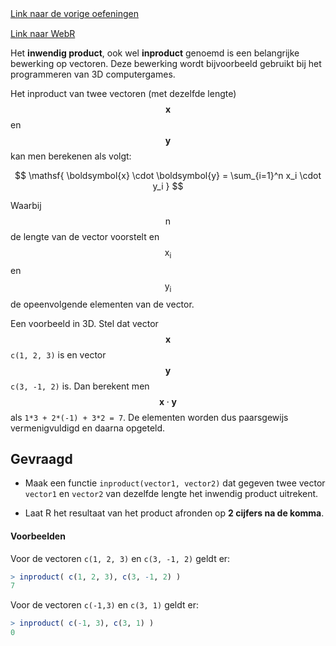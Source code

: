 <div class="text-end">
    <a class="btn btn-filled with-icon" href="https://dodona.be/nl/courses/2690" target="_blank"><i class="mdi mdi-backburger mdi-24" title="link"></i>Link naar de vorige oefeningen</a>
</div>

<div class="text-end" style="margin-top:15px">
    <a class="btn btn-filled with-icon" href="https://webr.r-wasm.org/latest/" target="_blank"><i class="mdi mdi-cloud-tags mdi-24" title="link"></i>Link naar WebR</a>
</div>

Het **inwendig product**, ook wel **inproduct** genoemd is een belangrijke bewerking op vectoren. Deze bewerking wordt bijvoorbeeld gebruikt bij het programmeren van 3D computergames.

Het inproduct van twee vectoren (met dezelfde lengte) $$\mathsf{\boldsymbol{x}}$$ en $$\mathsf{\boldsymbol{y}}$$ kan men berekenen als volgt:

$$
\mathsf{ \boldsymbol{x} \cdot \boldsymbol{y} = \sum_{i=1}^n x_i \cdot y_i }
$$

Waarbij $$\mathsf{n}$$ de lengte van de vector voorstelt en $$\mathsf{x_i}$$ en $$\mathsf{y_i}$$ de opeenvolgende elementen van de vector.

Een voorbeeld in 3D. Stel dat vector $$\mathsf{\boldsymbol{x}}$$ `c(1, 2, 3)` is en vector $$\mathsf{\boldsymbol{y}}$$ `c(3, -1, 2)` is. Dan berekent men $$\mathsf{\boldsymbol{x} \cdot \boldsymbol{y}}$$ als `1*3 + 2*(-1) + 3*2 = 7`. De elementen worden dus paarsgewijs vermenigvuldigd en daarna opgeteld.

## Gevraagd

- Maak een functie `inproduct(vector1, vector2)` dat gegeven twee vector `vector1` en `vector2` van dezelfde lengte het inwendig product uitrekent.

- Laat R het resultaat van het product afronden op **2 cijfers na de komma**.

#### Voorbeelden

Voor de vectoren `c(1, 2, 3)` en `c(3, -1, 2)` geldt er:

 ```R
 > inproduct( c(1, 2, 3), c(3, -1, 2) )
7
 ```

Voor de vectoren `c(-1,3)` en `c(3, 1)` geldt er:

 ```R
 > inproduct( c(-1, 3), c(3, 1) )
0
 ```
